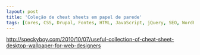 ```yaml
---
layout: post
title: 'Coleção de cheat sheets em papel de parede'
tags: [Cores, CSS, Drupal, Fontes, HTML, JavaScript, jQuery, SEO, WordPress]
---
```


<http://speckyboy.com/2010/10/07/useful-collection-of-cheat-sheet-desktop-wallpaper-for-web-designers>
